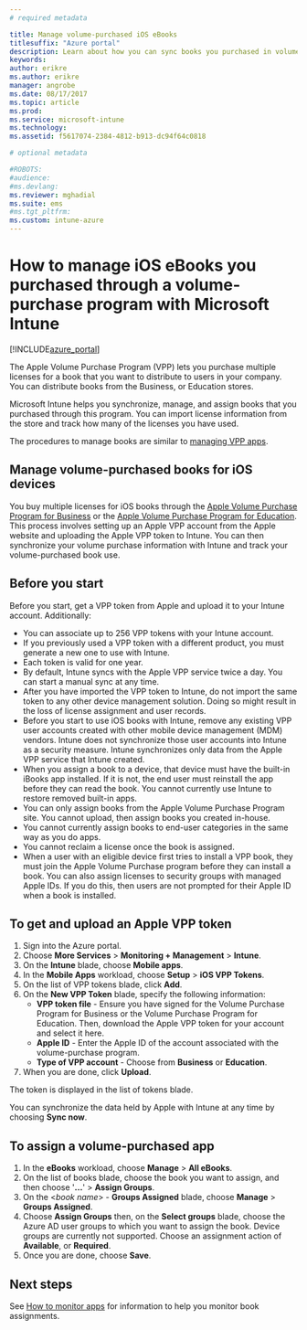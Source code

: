 ```yaml
---
# required metadata

title: Manage volume-purchased iOS eBooks
titlesuffix: "Azure portal"
description: Learn about how you can sync books you purchased in volume from the iOS store into Intune and then manage and track their usage."
keywords:
author: erikre
ms.author: erikre
manager: angrobe
ms.date: 08/17/2017
ms.topic: article
ms.prod:
ms.service: microsoft-intune
ms.technology:
ms.assetid: f5617074-2384-4812-b913-dc94f64c0818

# optional metadata

#ROBOTS:
#audience:
#ms.devlang:
ms.reviewer: mghadial
ms.suite: ems
#ms.tgt_pltfrm:
ms.custom: intune-azure
---
```


# How to manage iOS eBooks you purchased through a volume-purchase program with Microsoft Intune


[!INCLUDE[azure_portal](./includes/azure_portal.md)]

The Apple Volume Purchase Program (VPP) lets you purchase multiple licenses for a book that you want to distribute to users in your company. You can distribute books from the Business, or Education stores.

Microsoft Intune helps you synchronize, manage, and assign books that you purchased through this program. You can import license information from the store and track how many of the licenses you have used.

The procedures to manage books are similar to [managing VPP apps](vpp-apps-ios.md).

## Manage volume-purchased books for iOS devices
You buy multiple licenses for iOS books through the [Apple Volume Purchase Program for Business](http://www.apple.com/business/vpp/) or the [Apple Volume Purchase Program for Education](http://volume.itunes.apple.com/us/store). This process involves setting up an Apple VPP account from the Apple website and uploading the Apple VPP token to Intune.  You can then synchronize your volume purchase information with Intune and track your volume-purchased book use.

## Before you start
Before you start, get a VPP token from Apple and upload it to your Intune account. Additionally:

* You can associate up to 256 VPP tokens with your Intune account.
* If you previously used a VPP token with a different product, you must generate a new one to use with Intune.
* Each token is valid for one year.
* By default, Intune syncs with the Apple VPP service twice a day. You can start a manual sync at any time.
* After you have imported the VPP token to Intune, do not import the same token to any other device management solution. Doing so might result in the loss of license assignment and user records.
* Before you start to use iOS books with Intune, remove any existing VPP user accounts created with other mobile device management (MDM) vendors. Intune does not synchronize those user accounts into Intune as a security measure. Intune synchronizes only data from the Apple VPP service that Intune created.
* When you assign a book to a device, that device must have the built-in iBooks app installed. If it is not, the end user must reinstall the app before they can read the book. You cannot currently use Intune to restore removed built-in apps.
* You can only assign books from the Apple Volume Purchase Program site. You cannot upload, then assign books you created in-house.
* You cannot currently assign books to end-user categories in the same way as you do apps.
* You cannot reclaim a license once the book is assigned.
* When a user with an eligible device first tries to install a VPP book, they must join the Apple Volume Purchase program before they can install a book. You can also assign licenses to security groups with managed Apple IDs. If you do this, then users are not prompted for their Apple ID when a book is installed.

## To get and upload an Apple VPP token

1. Sign into the Azure portal.
2. Choose **More Services** > **Monitoring + Management** > **Intune**.
3. On the **Intune** blade, choose **Mobile apps**.
1.  In the **Mobile Apps** workload, choose **Setup** > **iOS VPP Tokens**.
2.  On the list of VPP tokens blade, click **Add**.
3.  On the **New VPP Token** blade, specify the following information:
	- **VPP token file** - Ensure you have signed for the Volume Purchase Program for Business or the Volume Purchase Program for Education. Then, download the Apple VPP token for your account and select it here.
	- **Apple ID** - Enter the Apple ID of the account associated with the volume-purchase program.
	- **Type of VPP account** - Choose from **Business** or **Education**.
4. When you are done, click **Upload**.

The token is displayed in the list of tokens blade.


You can synchronize the data held by Apple with Intune at any time by choosing **Sync now**.

## To assign a volume-purchased app

1. In the **eBooks** workload, choose **Manage** > **All eBooks**.
2. On the list of books blade, choose the book you want to assign, and then choose '**...**' > **Assign Groups**.
3. On the <*book name*> - **Groups Assigned** blade, choose **Manage** > **Groups Assigned**.
4. Choose **Assign Groups** then, on the **Select groups** blade, choose the Azure AD user groups to which you want to assign the book. Device groups are currently not supported.
Choose an assignment action of **Available**, or **Required**. 
5. Once you are done, choose **Save**.

## Next steps

See [How to monitor apps](apps-monitor.md) for information to help you monitor book assignments.






